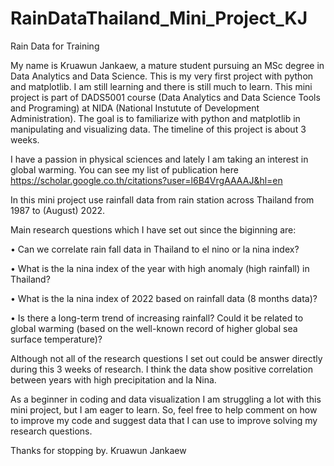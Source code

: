 # RainDataThailand_Mini_Project_KJ
Rain Data for Training

My name is Kruawun Jankaew, a mature student pursuing an MSc degree in Data Analytics and Data Science.
This is my very first project with python and matplotlib. I am still learning and there is still much to learn.
This mini project is part of DADS5001 course (Data Analytics and Data Science Tools and Programing) at NIDA (National Instutute of Development Administration).
The goal is to familiarize with python and matplotlib in manipulating and visualizing data.
The timeline of this project is about 3 weeks. 

I have a passion in physical sciences and lately I am taking an interest in global warming. 
You can see my list of publication here https://scholar.google.co.th/citations?user=l6B4VrgAAAAJ&hl=en

In this mini project use rainfall data from rain station across Thailand from 1987 to (August) 2022.

Main research questions which I have set out since the biginning are: 

•	Can we correlate rain fall data in Thailand to el nino or la nina index?

•	What is the la nina index of the year with high anomaly (high rainfall) in Thailand?

•	What is the la nina index of 2022 based on rainfall data (8 months data)?

•	Is there a long-term trend of increasing rainfall? Could it be related to global warming (based on the well-known record of higher global sea surface temperature)?


Although not all of the research questions I set out could be answer directly during this 3 weeks of research. 
I think the data show positive correlation between years with high precipitation and la Nina.

As a beginner in coding and data visualization I am struggling a lot with this mini project, but I am eager to learn. 
So, feel free to help comment on how to improve my code and suggest data that I can use to improve solving my research questions.


Thanks for stopping by.
Kruawun Jankaew
